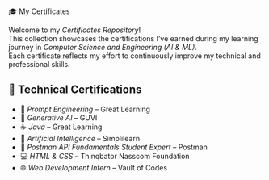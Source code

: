 🎓 My Certificates 

Welcome to my *Certificates Repository*!  
This collection showcases the certifications  I’ve earned during my learning journey in *Computer Science and Engineering (AI & ML)*.  
Each certificate reflects my effort to continuously improve my technical and professional skills.
## 🧠 Technical Certifications

- 🧩 *Prompt Engineering* – Great Learning  
- 🤖 *Generative AI* – GUVI  
- ☕ *Java* – Great Learning  
- 🧬 *Artificial Intelligence* – Simplilearn  
- 🧰 *Postman API Fundamentals Student Expert* – Postman  
- 💻 *HTML & CSS* – Thinqbator Nasscom Foundation  
- 🌐 *Web Development Intern* – Vault of Codes  
